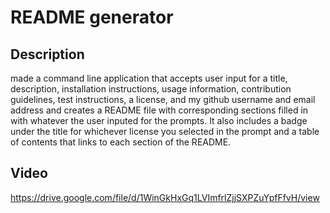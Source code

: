 # README generator
## Description
made a command line application that accepts user input for a title, description, installation instructions, usage information, contribution guidelines, test instructions, a license, and my github username and email address and creates a README file with corresponding sections filled in with whatever the user inputed for the prompts. It also includes a badge under the title for whichever license you selected in the prompt and a table of contents that links to each section of the README.
## Video
https://drive.google.com/file/d/1WinGkHxGq1LVImfrlZjjSXPZuYpfFfvH/view
